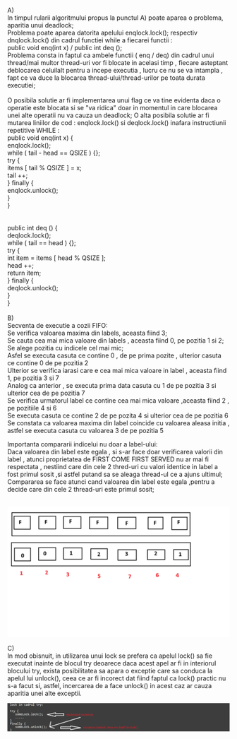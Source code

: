 A)<br />
  In timpul rularii algoritmului propus la punctul A) poate aparea o problema, aparitia unui deadlock;<br />
Problema poate aparea datorita apelului enqlock.lock(); respectiv dnqlock.lock() din cadrul functiei while a fiecarei functii : <br />
	public void enq(int x) / public int deq ();<br />
  Problema consta in faptul ca ambele functii ( enq / deq) din cadrul unui thread/mai multor thread-uri vor fi blocate in acelasi timp , fiecare asteptant deblocarea celuilalt pentru a incepe executia , lucru ce nu se va intampla , fapt ce va duce la blocarea thread-ului/thread-urilor pe toata durata executiei;<br />\
  O posibila solutie ar fi implementarea unui flag ce va tine evidenta daca o operatie este blocata si se "va ridica" doar in momentul in care blocarea unei alte operatii nu va cauza un deadlock;
  O alta posibila solutie ar fi mutarea liniilor de cod :  enqlock.lock() si deqlock.lock() inafara instructiunii repetitive WHILE : <br />
  public void enq(int x) {<br />
    enqlock.lock();<br />
		while ( tail - head == QSIZE ) {};<br />
		try {<br />
			items [ tail % QSIZE ] = x; <br />
			tail ++;<br />
		} finally {<br />
			enqlock.unlock();<br />
		}<br />
	}<br />
<br /> <br />
public int deq () {<br />
    deqlock.lock();<br />
		while ( tail == head ) {};<br />
		try {<br />
			int item = items [ head % QSIZE ]; <br />
			head ++;<br />
			return item;<br />
		} finally {<br />
			deqlock.unlock();<br />
		}<br />
	}<br />
<br />
B)<br />
Secventa de executie a cozii FIFO: <br />
  Se verifica valoarea maxima din labels, aceasta fiind 3; <br />
  Se cauta cea mai mica valoare din labels , aceasta fiind 0, pe pozitia 1 si 2;<br />
  Se alege pozitia cu indicele cel mai mic;<br />
  Asfel se executa casuta ce contine 0 , de pe prima pozite , ulterior casuta ce contine 0 de pe pozitia 2<br />
  Ulterior se verifica iarasi care e cea mai mica valoare in label , aceasta fiind 1, pe pozitia 3 si 7<br />
  Analog ca anterior , se executa prima data casuta cu 1 de pe pozitia 3 si ulterior cea de pe pozitia 7<br />
  Se verifica urmatorul label ce contine cea mai mica valoare ,aceasta fiind 2 , pe pozitiile 4 si 6<br />
  Se executa casuta ce contine 2 de pe pozita 4 si ulterior cea de pe pozitia 6<br />
  Se constata ca valoarea maxima din label coincide cu valoarea aleasa initia , astfel se executa casuta cu valoarea 3 de pe pozitia 5<br />

Importanta compararii indicelui nu doar a label-ului:<br />
  Daca valoarea din label este egala , si s-ar face doar verificarea valorii din label , atunci proprietatea de FIRST COME FIRST SERVED  nu ar mai fi respectata , nestiind care din cele 2 thred-uri cu valori identice in label a fost primul sosit ,si astfel putand sa se aleaga thread-ul ce a ajuns ultimul;<br />
Compararea se face atunci cand valoarea din label este egala ,pentru a decide care din cele 2 thread-uri este primul sosit;<br /><br />

![alt text](https://github.com/mariabrinzila/TPM/blob/main/Tema1/Exercitiul%202/Consistenta%20Secventiala.png?raw=true) 


C)<br />
In mod obisnuit, in utilizarea unui lock se prefera ca apelul lock() sa fie executat inainte de blocul try deoarece daca acest apel ar fi in interiorul blocului try, exista posibilitatea sa apara o exceptie care sa conduca la apelul lui unlock(), ceea ce ar fi incorect dat fiind faptul ca lock() practic nu s-a facut si, astfel, incercarea de a face unlock() in acest caz ar cauza aparitia unei alte exceptii.<br />

![alt text](https://github.com/mariabrinzila/TPM/blob/main/Tema1/Exercitiul%202/Exercitiul2c.png?raw=true) 
